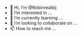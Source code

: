 - 👋 Hi, I’m @Robinrealbij
- 👀 I’m interested in ...
- 🌱 I’m currently learning ...
- 💞️ I’m looking to collaborate on ...
- 📫 How to reach me ...

<!---
Robinrealbij/Robinrealbij is a ✨ special ✨ repository because its `README.md` (this file) appears on your GitHub profile.
You can click the Preview link to take a look at your changes.
--->
